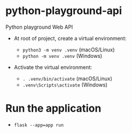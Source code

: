 # python-playground-api
Python playground Web API

- At root of project, create a virtual environment:
     - `python3 -m venv .venv` (macOS/Linux)
     - `python -m venv .venv` (Windows)

- Activate the virtual environment:
     - `. .venv/bin/activate` (macOS/Linux)
     - `.venv\Scripts\activate` (Windows)

# Run the application
- `flask --app=app run`